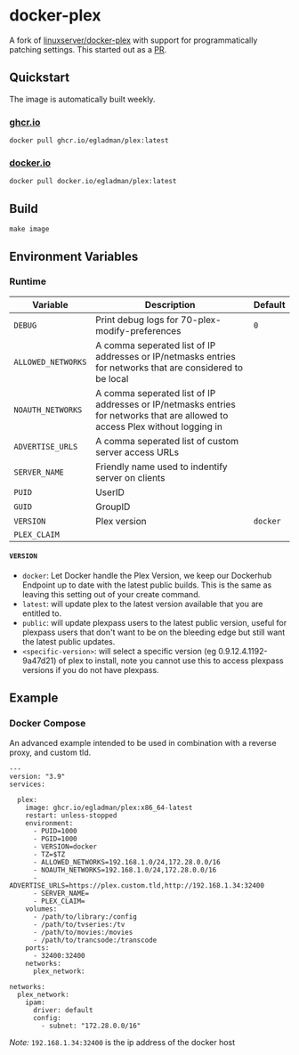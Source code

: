 # docker-plex

A fork of [linuxserver/docker-plex](https://github.com/linuxserver/docker-plex)
with support for programmatically patching settings. This started out as a
[PR](https://github.com/linuxserver/docker-plex/pull/293).

## Quickstart

The image is automatically built weekly.

### [ghcr.io](https://github.com/egladman/docker-plex/pkgs/container/plex)
```
docker pull ghcr.io/egladman/plex:latest
```

### [docker.io](https://hub.docker.com/r/egladman/plex)
```
docker pull docker.io/egladman/plex:latest
```

## Build

```
make image
```

## Environment Variables

### Runtime

| Variable           | Description                                                                                                                   | Default               |
| ------------------ | ----------------------------------------------------------------------------------------------------------------------------- | --------------------- |
| `DEBUG`            | Print debug logs for 70-plex-modify-preferences                                                                               | `0`                   |
| `ALLOWED_NETWORKS` | A comma seperated list of IP addresses or IP/netmasks entries for networks that are considered to be local                    |                       |
| `NOAUTH_NETWORKS`  | A comma seperated list of IP addresses or IP/netmasks entries for networks that are allowed to access Plex without logging in |                       |
| `ADVERTISE_URLS`   | A comma seperated list of custom server access URLs                                                                           |                       |
| `SERVER_NAME`      | Friendly name used to indentify server on clients                                                                             |                       |
| `PUID`             | UserID                                                                                                                        |                       |
| `GUID`             | GroupID                                                                                                                       |                       |
| `VERSION`          | Plex version                                                                                                                  | `docker`              |
| `PLEX_CLAIM`       |                                                                                                                               |                       |

#### `VERSION`

- `docker`: Let Docker handle the Plex Version, we keep our Dockerhub Endpoint up to date with the latest public builds. This is the same as leaving this setting out of your create command.
- `latest`: will update plex to the latest version available that you are entitled to.
- `public`: will update plexpass users to the latest public version, useful for plexpass users that don't want to be on the bleeding edge but still want the latest public updates.
- `<specific-version>`: will select a specific version (eg 0.9.12.4.1192-9a47d21) of plex to install, note you cannot use this to access plexpass versions if you do not have plexpass.

## Example

### Docker Compose

An advanced example intended to be used in combination with a reverse proxy, and custom tld.

```
---
version: "3.9"
services:

  plex:
    image: ghcr.io/egladman/plex:x86_64-latest
    restart: unless-stopped
    environment:
      - PUID=1000
      - PGID=1000
      - VERSION=docker
      - TZ=$TZ
      - ALLOWED_NETWORKS=192.168.1.0/24,172.28.0.0/16
      - NOAUTH_NETWORKS=192.168.1.0/24,172.28.0.0/16
      - ADVERTISE_URLS=https://plex.custom.tld,http://192.168.1.34:32400
      - SERVER_NAME=
      - PLEX_CLAIM=
    volumes:
      - /path/to/library:/config
      - /path/to/tvseries:/tv
      - /path/to/movies:/movies
      - /path/to/trancsode:/transcode
    ports:
      - 32400:32400
    networks:
      plex_network:

networks:
  plex_network:
    ipam:
      driver: default
      config:
        - subnet: "172.28.0.0/16"
```

*Note:* `192.168.1.34:32400` is the ip address of the docker host
